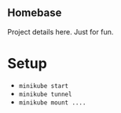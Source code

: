 Homebase
---

Project details here. Just for fun.

Setup
===

* `minikube start`
* `minikube tunnel`
* `minikube mount ....`
